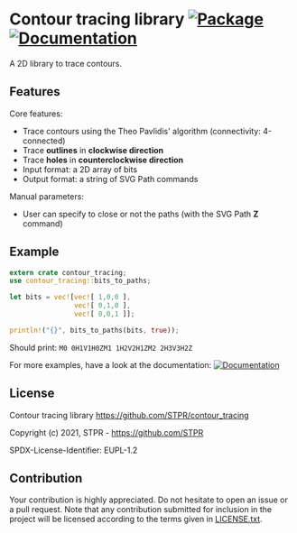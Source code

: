 # Contour tracing library [![Package][package-img]][package-url] [![Documentation][documentation-img]][documentation-url]

A 2D library to trace contours.

## Features

Core features:
- Trace contours using the Theo Pavlidis' algorithm (connectivity: 4-connected)
- Trace **outlines** in **clockwise direction**
- Trace **holes** in **counterclockwise direction**
- Input format: a 2D array of bits
- Output format: a string of SVG Path commands

Manual parameters:
- User can specify to close or not the paths (with the SVG Path **Z** command)

## Example

```rust
extern crate contour_tracing;
use contour_tracing::bits_to_paths;

let bits = vec![vec![ 1,0,0 ],
                vec![ 0,1,0 ],
                vec![ 0,0,1 ]];

println!("{}", bits_to_paths(bits, true));
```
Should print: `M0 0H1V1H0ZM1 1H2V2H1ZM2 2H3V3H2Z`

For more examples, have a look at the documentation: [![Documentation][documentation-img]][documentation-url]

## License

Contour tracing library
https://github.com/STPR/contour_tracing

Copyright (c) 2021, STPR - https://github.com/STPR

SPDX-License-Identifier: EUPL-1.2

## Contribution

Your contribution is highly appreciated. Do not hesitate to open an issue or a
pull request. Note that any contribution submitted for inclusion in the project
will be licensed according to the terms given in [LICENSE.txt](LICENSE.txt).

[package-img]: https://img.shields.io/crates/v/contour_tracing.svg
[package-url]: https://crates.io/crates/contour_tracing
[documentation-img]: https://docs.rs/contour_tracing/badge.svg
[documentation-url]: https://docs.rs/contour_tracing
